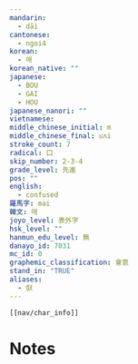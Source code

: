 ```yaml
---
mandarin:
  - dāi
cantonese:
  - ngoi4
korean:
  - 매
korean_native: ""
japanese:
  - BOU
  - GAI
  - HOU
japanese_nanori: ""
vietnamese:
middle_chinese_initial: m
middle_chinese_final: uʌi
stroke_count: 7
radical: 口
skip_number: 2-3-4
grade_level: 先進
pos: ""
english:
  - confused
羅馬字: mai
韓文: 매
joyo_level: 表外字
hsk_level: ""
hanmun_edu_level: 無
danayo_id: 7031
mc_id: 0
graphemic_classification: 會意
stand_in: "TRUE"
aliases:
  - 獃
---
```

```meta-bind-embed
[[nav/char_info]]
```

# Notes
